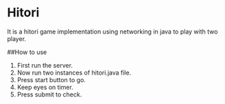 # Hitori 

It is a hitori game implementation using networking in java to play with two player.

##How to use 
1. First run the server.
2. Now run two instances of hitori.java file.
3. Press start button to go.
4. Keep eyes on timer.
5. Press submit to check.
